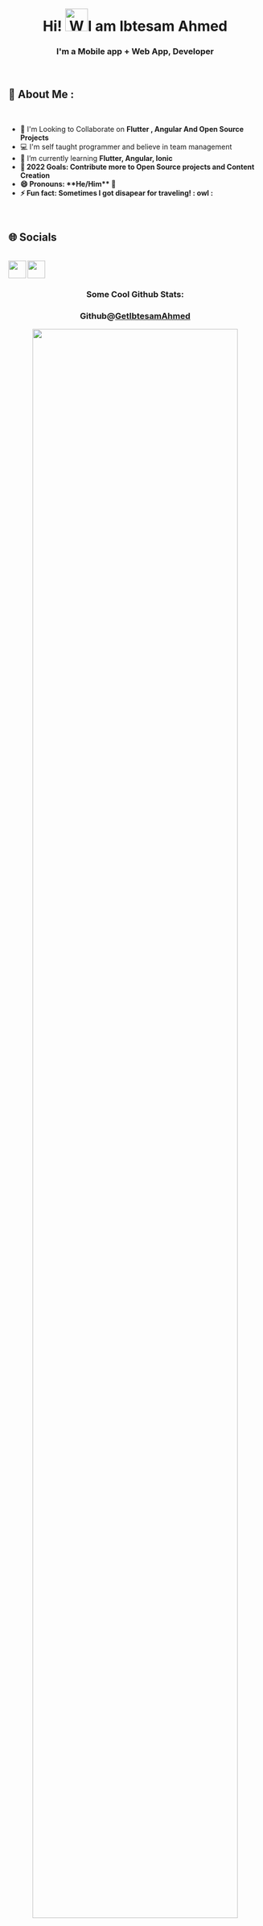 <h1 align="center"> Hi! <img src="https://raw.githubusercontent.com/nixin72/nixin72/master/wave.gif" 
         alt="Waving hand animated gif"
         height="45"
         width="45" />I am Ibtesam Ahmed</h1>
<h3 align="center">I'm a Mobile app + Web App, Developer </h3>	 
<br>
<h2> 💫 About Me : </h2>
<br/>

<div>
  <ul>
    <li>👯 I'm Looking to Collaborate on  <b>Flutter , Angular And Open Source Projects</b></li>
    <li>💻 I'm self taught programmer and believe in team management</li>
    <li>🌱 I’m currently learning <b>Flutter, Angular, Ionic<b></li>
    <li>🥅 2022 Goals: Contribute more to Open Source projects and Content Creation</li>
    <!-- <li>💬 Ask me anything about <a href="https://discord.com/users/999634986481225768">here</a>! I'm always open to help!</li> -->
    <li>😄 Pronouns: **He/Him** 💁‍</li>
    <li>⚡ Fun fact: Sometimes I got disapear for traveling! : owl :</li>
</ul>
</div>

<br>
<h2>🌐 Socials</h2>
<br/>
<a href="https://www.linkedin.com/in/ibtesam-ahmed-380196105/">
  <img align="left" width="35px" src="https://cdn-icons-png.flaticon.com/512/174/174857.png"  />
</a>
<a href="mailto:getibtesam@gmail.com">
  <img align="left" width="35px" src="https://cdn-icons-png.flaticon.com/512/281/281769.png" />
</a>

<br/>
<br/>



<div align="center">
 <h3>Some Cool Github Stats:</h3> 
</div>
<h3 align="center">Github@<a href="https://github.com/GetIbetsamAhmed">GetIbtesamAhmed</a></h3> 
<p align="center">
  <img width="90%" src="https://github-readme-stats.vercel.app/api?username=GetIbetsamAhmed&show_icons=true&theme=dark" />
</p>

<h3 align="center">Github@<a href="https://github.com/GetIbetsamAhmed">GetIbtesamAhmed</a></h3> 
<p align="center">
  <img width="90%" src="https://github-readme-streak-stats.herokuapp.com/?user=GetIbetsamAhmed&theme=dark" />
</p>

[![@ibtesam's Holopin board](https://holopin.io/api/user/board?user=ibtesam)](https://holopin.io/@ibtesam)


<div align="center">

### Show some ❤️ by starring some of the repositories !

</div>
